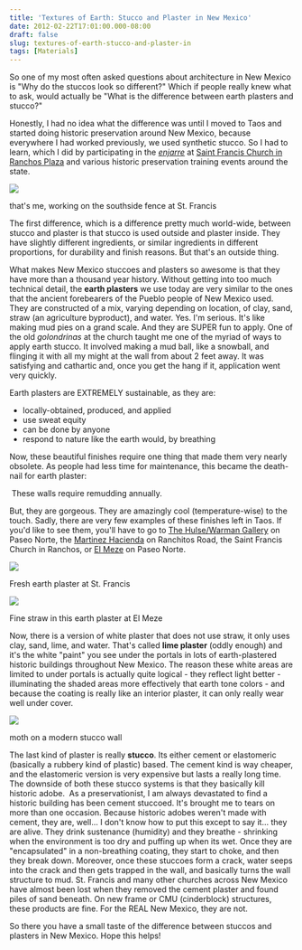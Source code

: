 ```yaml
---
title: 'Textures of Earth: Stucco and Plaster in New Mexico'
date: 2012-02-22T17:01:00.000-08:00
draft: false
slug: textures-of-earth-stucco-and-plaster-in
tags: [Materials]
---
```


So one of my most often asked questions about architecture in New Mexico is "Why do the stuccos look so different?" Which if people really knew what to ask, would actually be "What is the difference between earth plasters and stucco?"  
  
Honestly, I had no idea what the difference was until I moved to Taos and started doing historic preservation around New Mexico, because everywhere I had worked previously, we used synthetic stucco. So I had to learn, which I did by participating in the [_enjarre_](http://rachelpreston.blogspot.com/2010/07/enjarre-of-san-francisco-de-asis.html) at [Saint Francis Church in Ranchos Plaza](http://rachelpreston.blogspot.com/2010/07/taos-sacred-places-san-francisco-de.html) and various historic preservation training events around the state.  
  

![](/images/blog/legacy/P1160245+%28Large%29.JPG)

that's me, working on the southside fence at St. Francis

  
The first difference, which is a difference pretty much world-wide, between stucco and plaster is that stucco is used outside and plaster inside. They have slightly different ingredients, or similar ingredients in different proportions, for durability and finish reasons. But that's an outside thing.  
  
What makes New Mexico stuccoes and plasters so awesome is that they have more than a thousand year history. Without getting into too much technical detail, the **earth plasters** we use today are very similar to the ones that the ancient forebearers of the Pueblo people of New Mexico used. They are constructed of a mix, varying depending on location, of clay, sand, straw (an agriculture byproduct), and water. Yes. I'm serious. It's like making mud pies on a grand scale. And they are SUPER fun to apply. One of the old _golondrinas_ at the church taught me one of the myriad of ways to apply earth stucco. It involved making a mud ball, like a snowball, and flinging it with all my might at the wall from about 2 feet away. It was satisfying and cathartic and, once you get the hang if it, application went very quickly.  
  
Earth plasters are EXTREMELY sustainable, as they are:  

- locally-obtained, produced, and applied
- use sweat equity
- can be done by anyone
- respond to nature like the earth would, by breathing

Now, these beautiful finishes require one thing that made them very nearly obsolete. As people had less time for maintenance, this became the death-nail for earth plaster:  
  

 These walls require remudding annually.

  

But, they are gorgeous. They are amazingly cool (temperature-wise) to the touch. Sadly, there are very few examples of these finishes left in Taos. If you'd like to see them, you'll have to go to [The Hulse/Warman Gallery](http://www.hulsewarmangallery.com/hulsewarmangallery/home.html) on Paseo Norte, the [Martinez Hacienda](http://taoshistoricmuseums.org/) on Ranchitos Road, the Saint Francis Church in Ranchos, or [El Meze](http://www.elmeze.com/) on Paseo Norte.

  

![](/images/blog/legacy/P1160222+%28Large%29.JPG)

Fresh earth plaster at St. Francis

![](/images/blog/legacy/IMG_2230+%28Medium%29.JPG)

Fine straw in this earth plaster at El Meze

Now, there is a version of white plaster that does not use straw, it only uses clay, sand, lime, and water. That's called **lime plaster** (oddly enough) and it's the white "paint" you see under the portals in lots of earth-plastered historic buildings throughout New Mexico. The reason these white areas are limited to under portals is actually quite logical - they reflect light better - illuminating the shaded areas more effectively that earth tone colors - and because the coating is really like an interior plaster, it can only really wear well under cover.

  

![](/images/blog/legacy/P1160316+%28Large%29.JPG)

moth on a modern stucco wall

The last kind of plaster is really **stucco**. Its either cement or elastomeric (basically a rubbery kind of plastic) based. The cement kind is way cheaper, and the elastomeric version is very expensive but lasts a really long time. The downside of both these stucco systems is that they basically kill historic adobe.  As a preservationist, I am always devastated to find a historic building has been cement stuccoed. It's brought me to tears on more than one occasion. Because historic adobes weren't made with cement, they are, well... I don't know how to put this except to say it... they are alive. They drink sustenance (humidity) and they breathe - shrinking when the environment is too dry and puffing up when its wet. Once they are "encapsulated" in a non-breathing coating, they start to choke, and then they break down. Moreover, once these stuccoes form a crack, water seeps into the crack and then gets trapped in the wall, and basically turns the wall structure to mud. St. Francis and many other churches across New Mexico have almost been lost when they removed the cement plaster and found piles of sand beneath. On new frame or CMU (cinderblock) structures, these products are fine. For the REAL New Mexico, they are not.

  

So there you have a small taste of the difference between stuccos and plasters in New Mexico. Hope this helps!